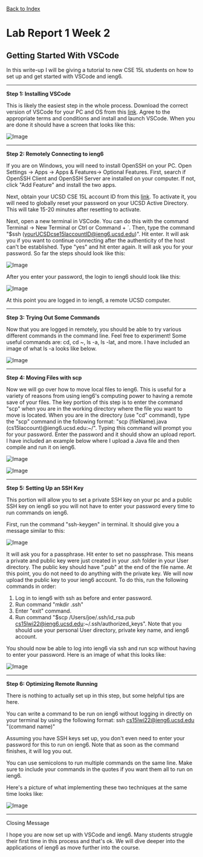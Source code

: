 [Back to Index](index.html)

# Lab Report 1 Week 2

## Getting Started With VSCode

In this write-up I will be giving a tutorial to new CSE 15L students on how to set up and get started with VSCode and ieng6.

---

**Step 1: Installing VSCode**

This is likely the easiest step in the whole process. Download the correct version of VSCode for your PC and OS from this [link](https://code.visualstudio.com/download). Agree to the appropriate terms and conditions and install and launch VSCode. When you are done it should have a screen that looks like this:

![Image](Images/VSCode.PNG)

---

**Step 2: Remotely Connecting to ieng6**

If you are on Windows, you will need to install OpenSSH on your PC. Open Settings -> Apps -> Apps & Features-> Optional Features. First, search if OpenSSH Client and OpenSSH Server are installed on your computer. If not, click "Add Feature" and install the two apps. 

Next, obtain your UCSD CSE 15L account ID from this [link](https://sdacs.ucsd.edu/~icc/index.php). To activate it, you will need to globally reset your password on your UCSD Active Directory. This will take 15-20 minutes after resetting to activate.

Next, open a new terminal in VSCode. You can do this with the command Terminal -> New Terminal or Ctrl or Command + `. Then, type the command "$ssh (yourUCSDcse15laccountID@ieng6.ucsd.edu)". Hit enter. It will ask you if you want to continue connecting after the authenticity of the host can't be established. Type "yes" and hit enter again. It will ask you for your password. So far the steps should look like this: 

![Image](/Images/Part3.PNG)

After you enter your password, the login to ieng6 should look like this:

![Image](/Images/Part3Again.PNG)

At this point you are logged in to ieng6, a remote UCSD computer.

---

**Step 3: Trying Out Some Commands**

Now that you are logged in remotely, you should be able to try various different commands in the command line. Feel free to experiment! Some useful commands are: cd, cd ~, ls -a, ls -lat, and more. I have included an image of what ls -a looks like below.

![Image](/Images/Part4.PNG)

---

**Step 4: Moving Files with scp**

Now we will go over how to move local files to ieng6. This is useful for a variety of reasons from using ieng6's computing power to having a remote save of your files. The key portion of this step is to enter the command "scp" when you are in the working directory where the file you want to move is located. When you are in the directory (use "cd" command), type the "scp" command in the following format: "scp (fileName).java (cs15laccount)@ieng6.ucsd.edu:~/". Typing this command will prompt you for your password. Enter the password and it should show an upload report. I have included an example below where I upload a Java file and then compile and run it on ieng6.

![Image][1]

![Image][2]

[1]:/Images/Part5-2.PNG

[2]:/Images/Part5-1.PNG

---

**Step 5: Setting Up an SSH Key**

This portion will allow you to set a private SSH key on your pc and a public SSH key on ieng6 so you will not have to enter your password every time to run commands on ieng6. 

First, run the command "ssh-keygen" in terminal. It should give you a message similar to this:

![Image](/Images/Part6-2.PNG)

It will ask you for a passphrase. Hit enter to set no passphrase. This means a private and public key were just created in your .ssh folder in your User directory. The public key should have ".pub" at the end of the file name. At this point, you do not need to do anything with the private key. We will now upload the public key to your ieng6 account. To do this, run the following commands in order:

1. Log in to ieng6 with ssh as before and enter password.
2. Run command "mkdir .ssh"
3. Enter "exit" command.
4. Run command "$scp /Users/joe/.ssh/id_rsa.pub cs15lwi22@ieng6.ucsd.edu:~/.ssh/authorized_keys". Note that you should use your personal User directory, private key name, and ieng6 account.

You should now be able to log into ieng6 via ssh and run scp without having to enter your password. Here is an image of what this looks like:

![Image](/Images/Part6-3.PNG)

---

**Step 6: Optimizing Remote Running**

There is nothing to actually set up in this step, but some helpful tips are here.

You can write a command to be run on ieng6 without logging in directly on your terminal by using the following format:
ssh cs15lwi22@ieng6.ucsd.edu "(command name)"

Assuming you have SSH keys set up, you don't even need to enter your password for this to run on ieng6. Note that as soon as the command finishes, it will log you out.

You can use semicolons to run multiple commands on the same line. Make sure to include your commands in the quotes if you want them all to run on ieng6.

Here's a picture of what implementing these two techniques at the same time looks like:

![Image](/Images/Part7.PNG)

---

Closing Message

I hope you are now set up with VSCode and ieng6. Many students struggle their first time in this process and that's ok. We will dive deeper into the applications of ieng6 as move further into the course.

